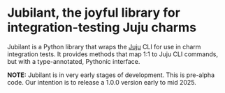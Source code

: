 # Jubilant, the joyful library for integration-testing Juju charms

Jubilant is a Python library that wraps the [Juju](https://juju.is/) CLI for use in charm integration tests. It provides methods that map 1:1 to Juju CLI commands, but with a type-annotated, Pythonic interface.

**NOTE:** Jubilant is in very early stages of development. This is pre-alpha code. Our intention is to release a 1.0.0 version early to mid 2025.
